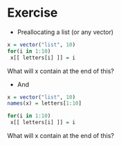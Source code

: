 # Exercise

+ Preallocating a list (or any vector)
```r
x = vector("list", 10)
for(i in 1:10) 
 x[[ letters[i] ]] = i
```
What will x contain at the end of this?


+ And
```r
x = vector("list", 10)
names(x) = letters[1:10]

for(i in 1:10) 
 x[[ letters[i] ]] = i
```
What will x contain at the end of this?

